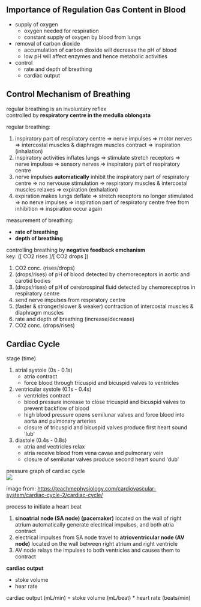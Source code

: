 ## Importance of Regulation Gas Content in Blood
- supply of oxygen
	- oxygen needed for respiration
	- constant supply of oxygen by blood from lungs
- removal of carbon dioxide
	- accumulation of carbon dioxide will decrease the pH of blood
	- low pH will affect enzymes and hence metabolic activities
- control
	- rate and depth of breathing
	- cardiac output

## Control Mechanism of Breathing
regular breathing is an involuntary reflex  
controlled by **respiratory centre in the medulla oblongata**  

regular breathing:  
1. inspiratory part of respiratory centre => nerve impulses => motor nerves => intercostal muscles & diaphragm muscles contract => inspiration (inhalation)
2. inspiratory activities inflates lungs => stimulate stretch receptors => nerve impulses => sensory nerves => inspiratory part of respiratory centre
3. nerve impulses **automatically** inhibit the inspiratory part of respiratory centre => no nervouse stimulation => respiratory muscles & intercostal muscles relaxes => expiration (exhalation)
4. expiration makes lungs deflate => stretch receptors no longer stimulated => no nerve impulses => inspiration part of respiratory centre free from inhibition => inspiration occur again

measurement of breathing:  
- **rate of breathing**
- **depth of breathing**  

controlling breathing by **negative feedback emchanism**    
key: ([ CO2 rises ]/[ CO2 drops ])
1. CO2 conc. (rises/drops)
2. (drops/rises) of pH of blood detected by chemoreceptors in aortic and carotid bodies
3. (drops/rises) of pH of cerebrospinal fluid detected by chemoreceptros in respiratory centre
4. send nerve impulses from respiratory centre
5. (faster & stronger/slower & weaker) contraction of intercostal muscles & diaphragm muscles
6. rate and depth of breathing (increase/decrease)
7. CO2 conc. (drops/rises)

## Cardiac Cycle  
stage (time)
1. atrial systole (0s - 0.1s)
	- atria contract
	- force blood through tricuspid and bicuspid valves to ventricles
2. ventricular systole (0.1s - 0.4s)
	- ventricles contract
	- blood pressure increase to close tricuspid and bicuspid valves to prevent backflow of blood
	- high blood pressure opens semilunar valves and force blood into aorta and pulmonary arteries
	- closure of tricuspid and bicuspid valves produce first heart sound 'lub'
3. diastole (0.4s - 0.8s)
	- atria and vectricles relax
	- atria receive blood from vena cavae and pulmonary vein
	- closure of semilunar valves produce second heart sound 'dub'  

pressure graph of cardiac cycle  
<img src="https://teachmephysiology.com/wp-content/uploads/2016/08/cardiac-cycle-better-1.jpg">  

image from: https://teachmephysiology.com/cardiovascular-system/cardiac-cycle-2/cardiac-cycle/

process to initiate a heart beat
1. **sinoatrial node (SA node) (pacemaker)** located on the wall of right atrium automatically generate electrical impulses, and both atria contract
2. electrical impulses from SA node travel to **atrioventricular node (AV node)** located on the wall between right atrium and right ventricle
3. AV node relays the impulses to both ventricles and causes them to contract

**cardiac output**  
- stoke volume
- hear rate

cardiac output (mL/min) = stoke volume (mL/beat) * heart rate (beats/min)